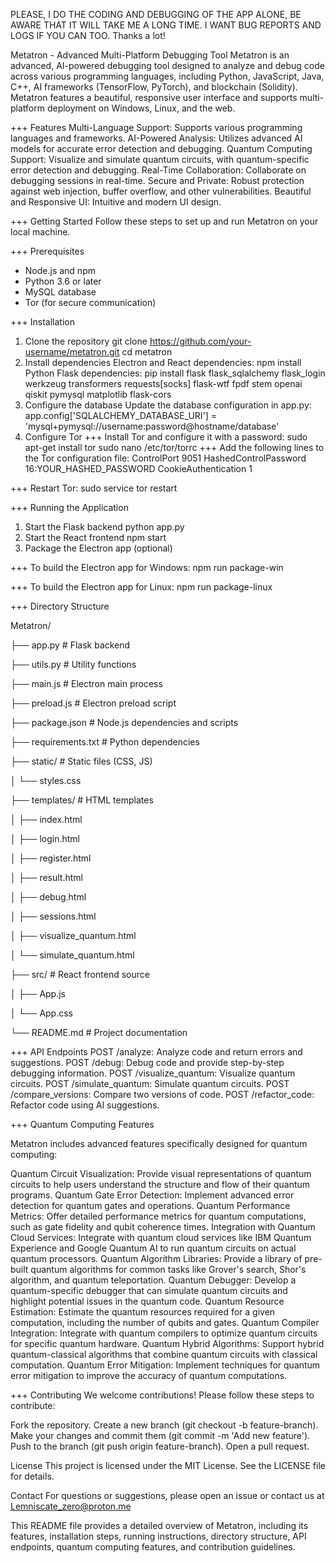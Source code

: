 PLEASE, I DO THE CODING AND DEBUGGING OF THE APP ALONE, BE AWARE THAT IT WILL TAKE ME A LONG TIME.  I WANT BUG REPORTS AND LOGS IF YOU CAN TOO. Thanks a lot!

Metatron - Advanced Multi-Platform Debugging Tool
Metatron is an advanced, AI-powered debugging tool designed to analyze and debug code across various programming languages, including Python, JavaScript, Java, C++, AI frameworks (TensorFlow, PyTorch), and blockchain (Solidity). Metatron features a beautiful, responsive user interface and supports multi-platform deployment on Windows, Linux, and the web.


+++ Features
Multi-Language Support: Supports various programming languages and frameworks.
AI-Powered Analysis: Utilizes advanced AI models for accurate error detection and debugging.
Quantum Computing Support: Visualize and simulate quantum circuits, with quantum-specific error detection and debugging.
Real-Time Collaboration: Collaborate on debugging sessions in real-time.
Secure and Private: Robust protection against web injection, buffer overflow, and other vulnerabilities.
Beautiful and Responsive UI: Intuitive and modern UI design.

+++ Getting Started
Follow these steps to set up and run Metatron on your local machine.

+++ Prerequisites
- Node.js and npm
- Python 3.6 or later
- MySQL database
- Tor (for secure communication)

+++ Installation
1. Clone the repository
git clone https://github.com/your-username/metatron.git
cd metatron
2. Install dependencies
Electron and React dependencies:
npm install
Python Flask dependencies:
pip install flask flask_sqlalchemy flask_login werkzeug transformers requests[socks] flask-wtf fpdf stem openai qiskit pymysql matplotlib flask-cors
3. Configure the database
Update the database configuration in app.py:
app.config['SQLALCHEMY_DATABASE_URI'] = 'mysql+pymysql://username:password@hostname/database'
4. Configure Tor
+++ Install Tor and configure it with a password:
sudo apt-get install tor
sudo nano /etc/tor/torrc
+++ Add the following lines to the Tor configuration file:
ControlPort 9051
HashedControlPassword 16:YOUR_HASHED_PASSWORD
CookieAuthentication 1

+++ Restart Tor:
sudo service tor restart

+++ Running the Application
1. Start the Flask backend
python app.py
2. Start the React frontend
npm start
3. Package the Electron app (optional)
   
+++ To build the Electron app for Windows:
npm run package-win

+++ To build the Electron app for Linux:
npm run package-linux

+++ Directory Structure

Metatron/

├── app.py      # Flask backend

├── utils.py               # Utility functions

├── main.js                # Electron main process

├── preload.js             # Electron preload script

├── package.json           # Node.js dependencies and scripts

├── requirements.txt       # Python dependencies

├── static/                # Static files (CSS, JS)

│   └── styles.css

├── templates/             # HTML templates

│   ├── index.html

│   ├── login.html

│   ├── register.html

│   ├── result.html

│   ├── debug.html

│   ├── sessions.html

│   ├── visualize_quantum.html

│   └── simulate_quantum.html

├── src/                   # React frontend source

│   ├── App.js

│   └── App.css

└── README.md              # Project documentation

+++ API Endpoints
POST /analyze: Analyze code and return errors and suggestions.
POST /debug: Debug code and provide step-by-step debugging information.
POST /visualize_quantum: Visualize quantum circuits.
POST /simulate_quantum: Simulate quantum circuits.
POST /compare_versions: Compare two versions of code.
POST /refactor_code: Refactor code using AI suggestions.

+++ Quantum Computing Features

Metatron includes advanced features specifically designed for quantum computing:

Quantum Circuit Visualization: Provide visual representations of quantum circuits to help users understand the structure and flow of their quantum programs.
Quantum Gate Error Detection: Implement advanced error detection for quantum gates and operations.
Quantum Performance Metrics: Offer detailed performance metrics for quantum computations, such as gate fidelity and qubit coherence times.
Integration with Quantum Cloud Services: Integrate with quantum cloud services like IBM Quantum Experience and Google Quantum AI to run quantum circuits on actual quantum processors.
Quantum Algorithm Libraries: Provide a library of pre-built quantum algorithms for common tasks like Grover's search, Shor's algorithm, and quantum teleportation.
Quantum Debugger: Develop a quantum-specific debugger that can simulate quantum circuits and highlight potential issues in the quantum code.
Quantum Resource Estimation: Estimate the quantum resources required for a given computation, including the number of qubits and gates.
Quantum Compiler Integration: Integrate with quantum compilers to optimize quantum circuits for specific quantum hardware.
Quantum Hybrid Algorithms: Support hybrid quantum-classical algorithms that combine quantum circuits with classical computation.
Quantum Error Mitigation: Implement techniques for quantum error mitigation to improve the accuracy of quantum computations.

+++ Contributing
We welcome contributions! Please follow these steps to contribute:

Fork the repository.
Create a new branch (git checkout -b feature-branch).
Make your changes and commit them (git commit -m 'Add new feature').
Push to the branch (git push origin feature-branch).
Open a pull request.

License
This project is licensed under the MIT License. See the LICENSE file for details.

Contact
For questions or suggestions, please open an issue or contact us at Lemniscate_zero@proton.me

This README file provides a detailed overview of Metatron, including its features, installation steps, running instructions, directory structure, API endpoints, quantum computing features, and contribution guidelines. 







